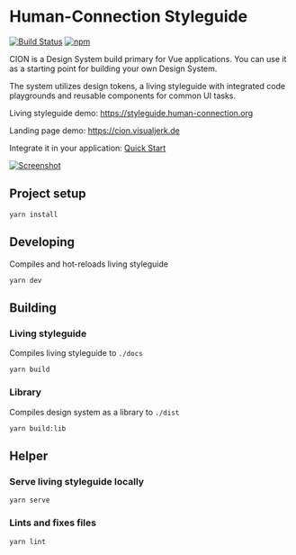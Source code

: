 # Human-Connection Styleguide
[![Build Status](https://img.shields.io/travis/com/Human-Connection/Nitro-Styleguide/master.svg)](https://travis-ci.com/Human-Connection/Nitro-Styleguide)
[![npm](https://img.shields.io/npm/v/@human-connection/styleguide.svg)](https://www.npmjs.com/package/@human-connection/styleguide)

CION is a Design System build primary for Vue applications. You can use it as a starting point for building your own Design System.

The system utilizes design tokens, a living styleguide with integrated code playgrounds and reusable components for common UI tasks.

Living styleguide demo: https://styleguide.human-connection.org

Landing page demo: https://cion.visualjerk.de

Integrate it in your application: [Quick Start](https://github.com/visualjerk/vue-cion-design-system/wiki/Quick-Start)

[![Screenshot](./preview/customize.png)](https://github.com/visualjerk/vue-cion-design-system/raw/master/preview/customize.png)

## Project setup
```
yarn install
```

## Developing

Compiles and hot-reloads living styleguide

```
yarn dev
```

## Building

### Living styleguide


Compiles living styleguide to `./docs`

```
yarn build
```

### Library

Compiles design system as a library to `./dist`

```
yarn build:lib
```

## Helper

### Serve living styleguide locally
```
yarn serve
```

### Lints and fixes files
```
yarn lint
```
